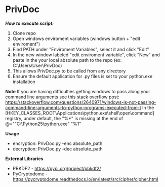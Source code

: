 # PrivDoc

***How to execute script:***
1. Clone repo
2. Open windows enviroment variables (windows button + "edit enviroment")
3. Find PATH under "Enviroment Variables", select it and click "Edit"
4. In the new window labeled "edit enviroment variable", click "New" and paste in the your local absolute path to the repo (ex: C:\Users\User\PrivDoc)
5. This allows PrivDoc.py to be called from any directory
6. Ensure the default application for .py files is set to your python.exe installation

**Note**
    If you are having difficulties getting windows to pass along your command line arguments
    see this stack overflow post: https://stackoverflow.com/questions/2640971/windows-is-not-passing-command-line-arguments-to-python-programs-executed-from-t
    In the [HKEY_CLASSES_ROOT\Applications\python.exe\shell\open\command] registry, under default, the "%*" is missing at the end of @="\"C:\\Python25\\python.exe\" \"%1\"

**Usage**
- encryption: PrivDoc.py -enc absolute_path
- decryption: PrivDoc.py -dec absolute_path

**External Libraries**
- PBKDF2 - https://pypi.org/project/pbkdf2/
- PyCryptodome - https://pycryptodome.readthedocs.io/en/latest/src/cipher/cipher.html
